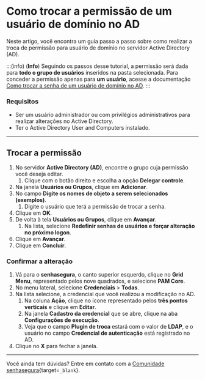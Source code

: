 # Como trocar a permissão de um usuário de domínio no AD

Neste artigo, você encontra um guia passo a passo sobre como realizar a troca de permissão para usuário de domínio no servidor Active Directory (AD).

:::(info) (**Info**)
Seguindo os passos desse tutorial, a permissão será dada para **todo o grupo de usuários** inseridos na pasta selecionada. Para conceder a permissão apenas para **um usuário**, acesse a documentação [Como trocar a senha de um usuário de domínio no AD](/v3-32/docs/pt/executions-how-to-change-a-domain-users-password-in-ad).
:::

### Requisitos

* Ser um usuário administrador ou com privilégios administrativos para realizar alterações no Active Directory.
* Ter o Active Directory User and Computers instalado.

---
## Trocar a permissão

1. No servidor **Active Directory (AD)**, encontre o grupo cuja permissão você deseja editar. 
    1. Clique com o botão direito e escolha a opção **Delegar controle**.
2. Na janela **Usuários ou Grupos**, clique em **Adicionar**.
3. No campo **Digite os nomes  de objeto a serem selecionados (exemplos)**.
    1. Digite o usuário que terá a permissão de trocar a senha.
4. Clique em **OK**.
5. De volta à tela **Usuários ou Grupos**, clique em **Avançar**.
    1. Na lista, selecione **Redefinir senhas de usuários e forçar alteração no próximo logon**.
6. Clique em **Avançar**.
7. Clique em **Concluir**.

### Confirmar a alteração

1. Vá para o **senhasegura**, o canto superior esquerdo, clique no **Grid Menu**, representado pelos nove quadrados, e selecione **PAM Core**.
2. No menu lateral, selecione **Credenciais** > **Todas**.
3. Na lista selecione, a credencial que você realizou a modificação no AD.
    1. Na coluna **Ação**, clique no ícone representado pelos **três pontos verticais** e clique em **Editar**.
    2. Na janela **Cadastro da credencial** que se abre, clique na aba **Configurações de execução**.
    3. Veja que o campo **Plugin de troca** estará com o valor de **LDAP**, e o usuário no campo **Credencial de autenticação** está registrado no AD.
4. Clique no **X** para fechar a janela.

---
Você ainda tem dúvidas? Entre em contato com a [Comunidade senhasegura](https://community.senhasegura.io/){target=`_blank`}.